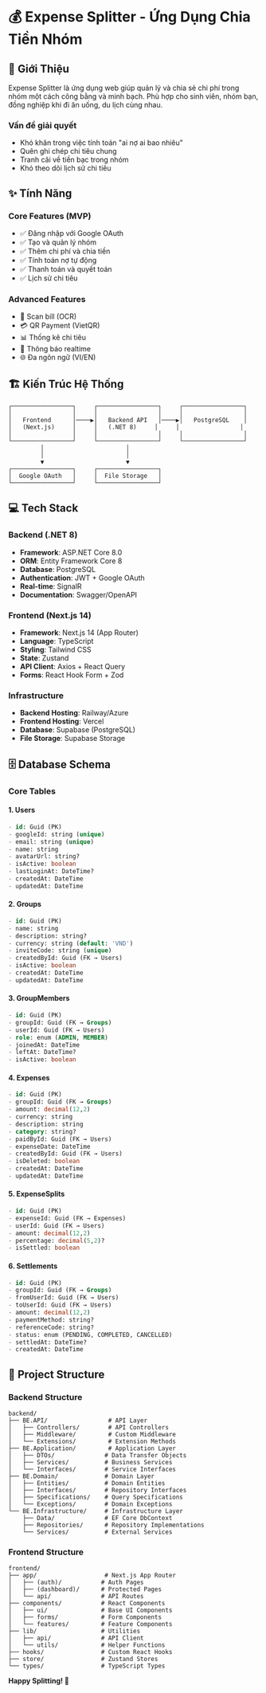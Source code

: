 # 💰 **Expense Splitter - Ứng Dụng Chia Tiền Nhóm**

## 🎯 **Giới Thiệu**

Expense Splitter là ứng dụng web giúp quản lý và chia sẻ chi phí trong nhóm một cách công bằng và minh bạch. Phù hợp cho sinh viên, nhóm bạn, đồng nghiệp khi đi ăn uống, du lịch cùng nhau.

### **Vấn đề giải quyết**
- Khó khăn trong việc tính toán "ai nợ ai bao nhiêu"
- Quên ghi chép chi tiêu chung
- Tranh cãi về tiền bạc trong nhóm
- Khó theo dõi lịch sử chi tiêu

## ✨ **Tính Năng**

### **Core Features (MVP)**
- ✅ Đăng nhập với Google OAuth
- ✅ Tạo và quản lý nhóm
- ✅ Thêm chi phí và chia tiền
- ✅ Tính toán nợ tự động
- ✅ Thanh toán và quyết toán
- ✅ Lịch sử chi tiêu

### **Advanced Features**
- 📸 Scan bill (OCR) 
- 💳 QR Payment (VietQR)
- 📊 Thống kê chi tiêu
- 🔔 Thông báo realtime
- 🌐 Đa ngôn ngữ (VI/EN)

## 🏗️ **Kiến Trúc Hệ Thống**

```
┌─────────────────┐     ┌─────────────────┐     ┌─────────────────┐
│                 │     │                 │     │                 │
│   Frontend      │────▶│   Backend API   │────▶│   PostgreSQL    │
│   (Next.js)     │     │   (.NET 8)     │     │                 │
│                 │     │                 │     │                 │
└─────────────────┘     └─────────────────┘     └─────────────────┘
         │                       │
         │                       │
         ▼                       ▼
┌─────────────────┐     ┌─────────────────┐
│  Google OAuth   │     │  File Storage   │
└─────────────────┘     └─────────────────┘
```

## 💻 **Tech Stack**

### **Backend (.NET 8)**
- **Framework**: ASP.NET Core 8.0
- **ORM**: Entity Framework Core 8
- **Database**: PostgreSQL
- **Authentication**: JWT + Google OAuth
- **Real-time**: SignalR
- **Documentation**: Swagger/OpenAPI

### **Frontend (Next.js 14)**
- **Framework**: Next.js 14 (App Router)
- **Language**: TypeScript
- **Styling**: Tailwind CSS
- **State**: Zustand
- **API Client**: Axios + React Query
- **Forms**: React Hook Form + Zod

### **Infrastructure**
- **Backend Hosting**: Railway/Azure
- **Frontend Hosting**: Vercel
- **Database**: Supabase (PostgreSQL)
- **File Storage**: Supabase Storage

## 🗄️ **Database Schema**

### **Core Tables**

#### **1. Users**
```sql
- id: Guid (PK)
- googleId: string (unique)
- email: string (unique)
- name: string
- avatarUrl: string?
- isActive: boolean
- lastLoginAt: DateTime?
- createdAt: DateTime
- updatedAt: DateTime
```

#### **2. Groups**
```sql
- id: Guid (PK)
- name: string
- description: string?
- currency: string (default: 'VND')
- inviteCode: string (unique)
- createdById: Guid (FK → Users)
- isActive: boolean
- createdAt: DateTime
- updatedAt: DateTime
```

#### **3. GroupMembers**
```sql
- id: Guid (PK)
- groupId: Guid (FK → Groups)
- userId: Guid (FK → Users)
- role: enum (ADMIN, MEMBER)
- joinedAt: DateTime
- leftAt: DateTime?
- isActive: boolean
```

#### **4. Expenses**
```sql
- id: Guid (PK)
- groupId: Guid (FK → Groups)
- amount: decimal(12,2)
- currency: string
- description: string
- category: string?
- paidById: Guid (FK → Users)
- expenseDate: DateTime
- createdById: Guid (FK → Users)
- isDeleted: boolean
- createdAt: DateTime
- updatedAt: DateTime
```

#### **5. ExpenseSplits**
```sql
- id: Guid (PK)
- expenseId: Guid (FK → Expenses)
- userId: Guid (FK → Users)
- amount: decimal(12,2)
- percentage: decimal(5,2)?
- isSettled: boolean
```

#### **6. Settlements**
```sql
- id: Guid (PK)
- groupId: Guid (FK → Groups)
- fromUserId: Guid (FK → Users)
- toUserId: Guid (FK → Users)
- amount: decimal(12,2)
- paymentMethod: string?
- referenceCode: string?
- status: enum (PENDING, COMPLETED, CANCELLED)
- settledAt: DateTime?
- createdAt: DateTime
```
## 📁 **Project Structure**

### **Backend Structure**
```
backend/
├── BE.API/                 # API Layer
│   ├── Controllers/        # API Controllers
│   ├── Middleware/         # Custom Middleware
│   └── Extensions/         # Extension Methods
├── BE.Application/         # Application Layer
│   ├── DTOs/              # Data Transfer Objects
│   ├── Services/          # Business Services
│   └── Interfaces/        # Service Interfaces
├── BE.Domain/             # Domain Layer
│   ├── Entities/          # Domain Entities
│   ├── Interfaces/        # Repository Interfaces
│   ├── Specifications/    # Query Specifications
│   └── Exceptions/        # Domain Exceptions
└── BE.Infrastructure/     # Infrastructure Layer
    ├── Data/              # EF Core DbContext
    ├── Repositories/      # Repository Implementations
    └── Services/          # External Services
```

### **Frontend Structure**
```
frontend/
├── app/                   # Next.js App Router
│   ├── (auth)/           # Auth Pages
│   ├── (dashboard)/      # Protected Pages
│   └── api/              # API Routes
├── components/           # React Components
│   ├── ui/               # Base UI Components
│   ├── forms/            # Form Components
│   └── features/         # Feature Components
├── lib/                  # Utilities
│   ├── api/              # API Client
│   └── utils/            # Helper Functions
├── hooks/                # Custom React Hooks
├── store/                # Zustand Stores
└── types/                # TypeScript Types
```


**Happy Splitting! 🎉**
